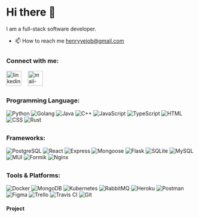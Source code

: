 # Hi there 👋
 
I am a full-stack software developer. 

- 📫 How to reach me henryyejob@gmail.com


##  <h3 align="left">Connect with me:</h3> 
 <p align="left">
  <a href="https://www.linkedin.com/in/yixu-ye-5a369a1a5/" target="_blank"><img align="center" src="https://skillicons.dev/icons?i=linkedin" width="40px" alt="linkedin" /></a>&emsp;
  <a title="henryye@gmail.com" href="henryye@gmail.com" target="_blank"><img align="center"  src="https://cdn-icons-png.flaticon.com/128/888/888853.png"  width="40px"   alt="mail-me" /></a>&emsp;
 </p>

##  <h3 align="left">Programming Language:</h3> 
![Python](https://img.shields.io/badge/-Python-000?&logo=Python) ![Golang](https://img.shields.io/badge/-Golang-000?&logo=Go) ![Java](https://custom-icon-badges.herokuapp.com/badge/-Java-000?&logo=Java-lang) ![C++](https://img.shields.io/badge/-C++-000?&logo=cplusplus) ![JavaScript](https://img.shields.io/badge/-JavaScript-000?&logo=JavaScript) ![TypeScript](https://img.shields.io/badge/-TypeScript-000?&logo=TypeScript) ![HTML](https://img.shields.io/badge/-HTML-000?&logo=HTML5) ![CSS](https://img.shields.io/badge/-CSS-000?&logo=CSS3&logoColor=yellow) ![Rust](https://img.shields.io/badge/-Rust-000?&logo=Rust)



##  <h3 align="left">Frameworks:</h3>  
![PostgreSQL](https://img.shields.io/badge/-PostgreSQL-000?&logo=PostgreSQL) ![React](https://img.shields.io/badge/-React-000?&logo=React) ![Express](https://img.shields.io/badge/-Express-000?&logo=Express) ![Mongoose](https://img.shields.io/badge/-Mongoose-000?&logo=Mongoose) ![Flask](https://img.shields.io/badge/-Flask-000?&logo=Flask) ![SQLite](https://img.shields.io/badge/-SQLite-000?&logo=SQLite) ![MySQL](https://img.shields.io/badge/-MySQL-000?&logo=MySQL) ![MUI](https://img.shields.io/badge/-MUI-000?&logo=MUI) ![Formik](https://img.shields.io/badge/-Formik-000?&logo=Formik) ![Nginx](https://img.shields.io/badge/-Nginx-000?&logo=Nginx)


##  <h3 align="left">Tools & Platforms:</h3>  
![Docker](https://img.shields.io/badge/-Docker-000?&logo=Docker) ![MongoDB](https://img.shields.io/badge/-MongoDB-000?&logo=MongoDB) ![Kubernetes](https://img.shields.io/badge/-Kubernetes-000?&logo=Kubernetes) ![RabbitMQ](https://img.shields.io/badge/-RabbitMQ-000?&logo=RabbitMQ) ![Heroku](https://img.shields.io/badge/-Heroku-000?&logo=Heroku) ![Postman](https://img.shields.io/badge/-Postman-000?&logo=Postman) ![Figma](https://img.shields.io/badge/-Figma-000?&logo=Figma) ![Trello](https://img.shields.io/badge/-Trello-000?&logo=Trello) ![Travis CI](https://img.shields.io/badge/-TravisCI-000?&logo=TravisCI) ![Git](https://img.shields.io/badge/-Git-000?&logo=Git)

#### Project
